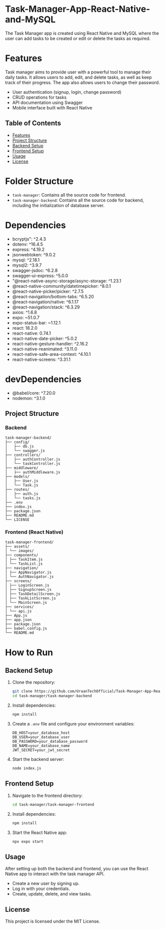 # Task-Manager-App-React-Native-and-MySQL
The Task Manager app is created using React Native and MySQL where the user can add tasks to be created or edit or delete the tasks as required. 

# Features 
Task manager aims to provide user with a powerful tool to manage their daily tasks. It allows users to add, edit, and delete tasks, as well as keep track of their progress. The app also allows users to change their password. 
- User authentication (signup, login, change password)
- CRUD operations for tasks
- API documentation using Swagger
- Mobile interface built with React Native

## Table of Contents

- [Features](#features)
- [Project Structure](#project-structure)
- [Backend Setup](#backend-setup)
- [Frontend Setup](#frontend-setup)
- [Usage](#usage)
- [License](#license)

# Folder Structure
* `task-manager`: Contains all the source code for frontend.
* `task-manager-backend`: Contains all the source code for backend, including the initialization of database server.

# Dependencies 
* bcryptjs": ^2.4.3
* dotenv: ^16.4.5
* express: ^4.19.2
* jsonwebtoken: ^9.0.2
* mysql: ^2.18.1
* mysql2: ^3.9.7
* swagger-jsdoc: ^6.2.8
* swagger-ui-express: ^5.0.0
* "@react-native-async-storage/async-storage: ^1.23.1
* @react-native-community/datetimepicker: ^8.0.1
* @react-native-picker/picker: ^2.7.5
* @react-navigation/bottom-tabs: ^6.5.20
* @react-navigation/native: ^6.1.17
* @react-navigation/stack: ^6.3.29
* axios: ^1.6.8
* expo: ~51.0.7
* expo-status-bar: ~1.12.1
* react: 18.2.0
* react-native: 0.74.1
* react-native-date-picker: ^5.0.2
* react-native-gesture-handler: ^2.16.2
* react-native-reanimated: ^3.11.0
* react-native-safe-area-context: ^4.10.1
* react-native-screens: ^3.31.1

# devDependencies
* @babel/core: ^7.20.0
* nodemon: ^3.1.0

## Project Structure

### Backend

    task-manager-backend/
    ├── config/
    │   ├── db.js
    │   └── swagger.js
    ├── controllers/
    │   ├── authController.js
    │   └── taskController.js
    ├── middleware/
    │   ├── authMiddleware.js
    ├── models/
    │   ├── User.js
    │   └── Task.js
    ├── routes/
    │   ├── auth.js
    │   └── tasks.js
    ├── .env
    ├── index.js
    ├── package.json
    ├── README.md
    └── LICENSE

### Frontend (React Native)

    task-manager-frontend/
    ├── assets/
    │ └── images/
    ├── components/
    │ ├── TaskItem.js
    │ └── TaskList.js
    ├── navigation/
    │ ├── AppNavigator.js
    │ └── AuthNavigator.js
    ├── screens/
    │ ├── LoginScreen.js
    │ ├── SignupScreen.js
    │ ├── TaskDetailScreen.js
    │ ├── TaskListScreen.js
    │ └── MainScreen.js
    ├── services/
    │ └── api.js
    ├── App.js
    ├── app.json
    ├── package.json
    ├── babel.config.js
    └── README.md

# How to Run 

## Backend Setup

1. Clone the repository:
    ```sh
   git clone https://github.com/UraanTechOfficial/Task-Manager-App-React-Native-and-MySQL.git
    cd task-manager/task-manager-backend
    ```

2. Install dependencies:
    ```sh
    npm install
    ```

3. Create a `.env` file and configure your environment variables:
    ```
    DB_HOST=your_database_host
    DB_USER=your_database_user
    DB_PASSWORD=your_database_password
    DB_NAME=your_database_name
    JWT_SECRET=your_jwt_secret
    ```

4. Start the backend server:
    ```sh
    node index.js
    ```

## Frontend Setup

1. Navigate to the frontend directory:
    ```sh
    cd task-manager/task-manager-frontend
    ```

2. Install dependencies:
    ```sh
    npm install
    ```

3. Start the React Native app:
    ```sh
    npx expo start
    ```


## Usage

After setting up both the backend and frontend, you can use the React Native app to interact with the task manager API.

- Create a new user by signing up.
- Log in with your credentials.
- Create, update, delete, and view tasks.

## License

This project is licensed under the MIT License.

